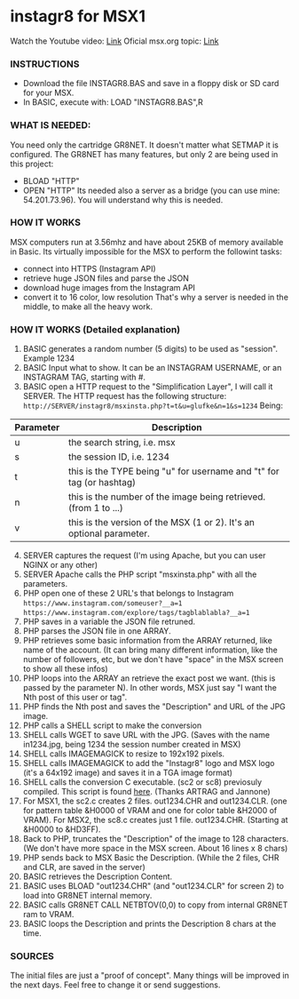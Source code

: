 # instagr8 for MSX1

Watch the Youtube video: [Link](https://www.youtube.com/watch?v=L-G7gzgepdA)
Oficial msx.org topic: [Link](https://www.msx.org/forum/msx-talk/software/msx-instagr8-instagram-for-msx1)

### INSTRUCTIONS
* Download the file INSTAGR8.BAS and save in a floppy disk or SD card for your MSX.
* In BASIC, execute with:
LOAD "INSTAGR8.BAS",R

### WHAT IS NEEDED:
You need only the cartridge GR8NET. It doesn't matter what SETMAP it is configured.
The GR8NET has many features, but only 2 are being used in this project:
- BLOAD "HTTP"
- OPEN "HTTP"
Its needed also a server as a bridge (you can use mine: 54.201.73.96). You will understand why this is needed.

### HOW IT WORKS
MSX computers run at 3.56mhz and have about 25KB of memory available in Basic. Its virtually impossible for the MSX to perform the followint tasks:
- connect into HTTPS (Instagram API)
- retrieve huge JSON files and parse the JSON
- download huge images from the Instagram API
- convert it to 16 color, low resolution
That's why a server is needed in the middle, to make all the heavy work.

### HOW IT WORKS (Detailed explanation)
1. BASIC generates a random number (5 digits) to be used as "session". Example 1234
2. BASIC Input what to show. It can be an INSTAGRAM USERNAME, or an INSTAGRAM TAG, starting with #.
3. BASIC open a HTTP request to the "Simplification Layer", I will call it SERVER. The HTTP request has the following structure:
`http://SERVER/instagr8/msxinsta.php?t=t&u=glufke&n=1&s=1234`
Being:

| Parameter | Description |
| ------ | ------ |
|u | the search string, i.e. msx
|s | the session ID, i.e. 1234
|t | this is the TYPE being "u" for username and "t" for tag (or hashtag)
|n | this is the number of the image being retrieved. (from 1 to ...)
|v | this is the version of the MSX (1 or 2). It's an optional parameter.

4. SERVER captures the request (I'm using Apache, but you can user NGINX or any other)
5. SERVER Apache calls the PHP script "msxinsta.php" with all the parameters.
6. PHP open one of these 2 URL's that belongs to Instagram
`https://www.instagram.com/someuser?__a=1`
`https://www.instagram.com/explore/tags/tagblablabla?__a=1`
7. PHP saves in a variable the JSON file retruned.
8. PHP parses the JSON file in one ARRAY.
9. PHP retrieves some basic information from the ARRAY returned, like name of the account. (It can bring many different information, like the number of followers, etc, but we don't have "space" in the MSX screen to show all these infos)
10. PHP loops into the ARRAY an retrieve the exact post we want. (this is passed by the parameter N). In other words, MSX just say "I want the Nth post of this user or tag".
11. PHP finds the Nth post and saves the "Description" and URL of the JPG image.
12. PHP calls a SHELL script to make the conversion
13. SHELL calls WGET to save URL with the JPG. (Saves with the name in1234.jpg, being 1234 the session number created in MSX)
14. SHELL calls IMAGEMAGICK to resize to 192x192 pixels.
15. SHELL calls IMAGEMAGICK to add the "Instagr8" logo and MSX logo (it's a 64x192 image) and saves it in a TGA image format)
16. SHELL calls the conversion C executable. (sc2 or sc8) previosuly compiled. This script is found [here](https://www.msx.org/downloads/related/graphics/screen-2-converter). (Thanks ARTRAG and Jannone)
17. For MSX1, the sc2.c creates 2 files. out1234.CHR and out1234.CLR. (one for pattern table &H0000 of VRAM and one for color table &H2000 of VRAM).
    For MSX2, the sc8.c creates just 1 file. out1234.CHR. (Starting at &H0000 to &HD3FF).
18. Back to PHP, truncates the "Description" of the image to 128 characters. (We don't have more space in the MSX screen. About 16 lines x 8 chars)
19. PHP sends back to MSX Basic the Description. (While the 2 files, CHR and CLR, are saved in the server)
20. BASIC retrieves the Description Content.
21. BASIC uses BLOAD "out1234.CHR" (and "out1234.CLR" for screen 2) to load into GR8NET internal memory. 
22. BASIC calls GR8NET CALL NETBTOV(0,0) to copy from internal GR8NET ram to VRAM.
23. BASIC loops the Description and prints the Description 8 chars at the time.

### SOURCES
The initial files are just a "proof of concept". Many things will be improved in the next days. Feel free to change it or send suggestions.
